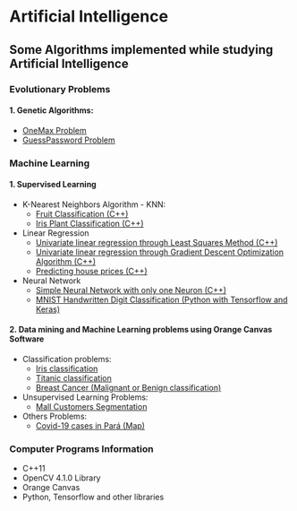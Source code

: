 # Artificial Intelligence
## Some Algorithms implemented while studying Artificial Intelligence
### Evolutionary Problems
#### 1. Genetic Algorithms:
   - [OneMax Problem](https://github.com/AnneLivia/ArtificialIntelligence/tree/master/Evolutionary%20Algorithms/OneMax%20Problem)
   - [GuessPassword Problem](https://github.com/AnneLivia/ArtificialIntelligence/tree/master/Evolutionary%20Algorithms/GuessPassword)
### Machine Learning 
#### 1. Supervised Learning
   - K-Nearest Neighbors Algorithm - KNN:
     - [Fruit Classification (C++) ](https://github.com/AnneLivia/ArtificialIntelligence/tree/master/Machine%20Learning/KNN%20Algorithm%20(Fruit%20dataset))
     - [Iris Plant Classification (C++)](https://github.com/AnneLivia/ArtificialIntelligence/tree/master/Machine%20Learning/KNN%20Algorithm%20(Iris%20Data%20Set))
   - Linear Regression
     - [Univariate linear regression through Least Squares Method (C++)](https://github.com/AnneLivia/ArtificialIntelligence/tree/master/Machine%20Learning/Linear%20Regression)
     - [Univariate linear regression through Gradient Descent Optimization Algorithm (C++)](https://github.com/AnneLivia/ArtificialIntelligence/tree/master/Machine%20Learning/Gradient%20Decent%20(Linear%20Regression))
     - [Predicting house prices (C++)](https://github.com/AnneLivia/ArtificialIntelligence/tree/master/Machine%20Learning/Predict%20Housing%20Prices)
   - Neural Network
      - [Simple Neural Network with only one Neuron (C++)](https://github.com/AnneLivia/ArtificialIntelligence/tree/master/Machine%20Learning/Simple%20Neural%20Network)
      - [MNIST Handwritten Digit Classification (Python with Tensorflow and Keras)](https://github.com/AnneLivia/ArtificialIntelligence/tree/master/Machine%20Learning/ML%20With%20Python/TensorFlow/MNIST%20Handwritten%20Digit%20Classification)
#### 2. Data mining and Machine Learning problems using Orange Canvas Software
   - Classification problems:
     - [Iris classification](https://github.com/AnneLivia/ArtificialIntelligence/blob/master/Machine%20Learning/Orange%20Canvas/IrisDataSetOrange.ows)
     - [Titanic classification](https://github.com/AnneLivia/ArtificialIntelligence/blob/master/Machine%20Learning/Orange%20Canvas/titanicOrange.ows)
     - [Breast Cancer (Malignant or Benign classification)](https://github.com/AnneLivia/ArtificialIntelligence/blob/master/Machine%20Learning/Orange%20Canvas/breast_cancer_benignORmalignant.ows)
   - Unsupervised Learning Problems:
     - [Mall Customers Segmentation](https://github.com/AnneLivia/ArtificialIntelligence/blob/master/Machine%20Learning/Orange%20Canvas/MallCustomerSegmentationData.ows)
   - Others Problems:
     - [Covid-19 cases in Pará (Map)](https://github.com/AnneLivia/ArtificialIntelligence/blob/master/Machine%20Learning/Orange%20Canvas/covid_map_para.ows)
### Computer Programs Information
  - C++11
  - OpenCV 4.1.0 Library
  - Orange Canvas
  - Python, Tensorflow and other libraries
  
